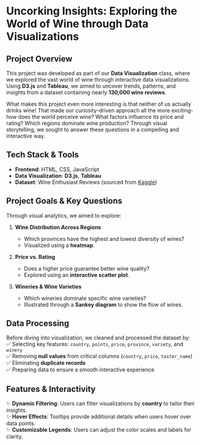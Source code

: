 # **Uncorking Insights: Exploring the World of Wine through Data Visualizations**  

## **Project Overview**  
This project was developed as part of our **Data Visualization** class, where we explored the vast world of wine through interactive data visualizations. Using **D3.js** and **Tableau**, we aimed to uncover trends, patterns, and insights from a dataset containing nearly **130,000 wine reviews**.  

What makes this project even more interesting is that neither of us actually drinks wine! That made our curiosity-driven approach all the more exciting-how does the world perceive wine? What factors influence its price and rating? Which regions dominate wine production? Through visual storytelling, we sought to answer these questions in a compelling and interactive way.  

## **Tech Stack & Tools**  
- **Frontend**: HTML, CSS, JavaScript  
- **Data Visualization**: **D3.js**, **Tableau**  
- **Dataset**: Wine Enthusiast Reviews (sourced from [Kaggle](https://www.kaggle.com/datasets/zynicide/wine-reviews))  

## **Project Goals & Key Questions**  
Through visual analytics, we aimed to explore:  
1. **Wine Distribution Across Regions**  
   - Which provinces have the highest and lowest diversity of wines?  
   - Visualized using a **heatmap**.  

2. **Price vs. Rating**  
   - Does a higher price guarantee better wine quality?  
   - Explored using an **interactive scatter plot**.  

3. **Wineries & Wine Varieties**  
   - Which wineries dominate specific wine varieties?  
   - Illustrated through a **Sankey diagram** to show the flow of wines.  

## **Data Processing**  
Before diving into visualization, we cleaned and processed the dataset by:  
✅ Selecting key features: `country`, `points`, `price`, `province`, `variety`, and `winery`  
✅ Removing **null values** from critical columns (`country`, `price`, `taster_name`)  
✅ Eliminating **duplicate records**  
✅ Preparing data to ensure a smooth interactive experience  

## **Features & Interactivity**  
✨ **Dynamic Filtering**: Users can filter visualizations by **country** to tailor their insights.  
✨ **Hover Effects**: Tooltips provide additional details when users hover over data points.  
✨ **Customizable Legends**: Users can adjust the color scales and labels for clarity.  

